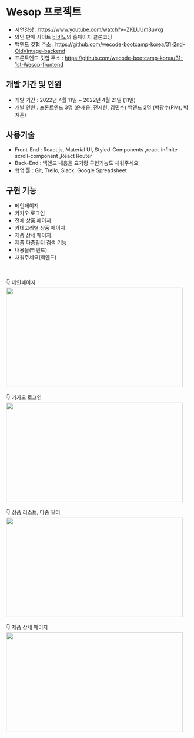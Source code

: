 # Wesop 프로젝트
- 시연영상 : https://www.youtube.com/watch?v=ZKLUUm3uvxg
- 와인 판매 사이트 <a href="https://www.vivino.com/">비비노</a>의 홈페이지 클론코딩
- 백엔드 깃헙 주소 : https://github.com/wecode-bootcamp-korea/31-2nd-OldVintage-backend
- 프론트엔드 깃헙 주소 : https://github.com/wecode-bootcamp-korea/31-1st-Wesop-frontend

## 개발 기간 및 인원
- 개발 기간 : 2022년 4월 11일 ~ 2022년 4월 21일 (11일)
- 개발 인원 : 프론트엔드 3명 (윤재웅, 전지현, 김민수)
            백엔드 2명 (박광수(PM), 박지훈)

## 사용기술
- Front-End : React.js, Material UI, Styled-Components ,react-infinite-scroll-component ,React Router
- Back-End : 백엔드 내용을 요기랑 구현기능도 채워주세요
- 협업 툴 : Git, Trello, Slack, Google Spreadsheet

## 구현 기능
- 메인페이지 
- 카카오 로그인
- 전체 상품 페이지
- 카테고리별 상품 페이지
- 제품 상세 페이지
- 제품 다중필터 검색 기능
- 내용을(백엔드)
- 채워주세요(백엔드)
<br/>
<br/>
👇 메인페이지
<img src="https://user-images.githubusercontent.com/80399821/164908962-1d913969-9789-4b60-a9d0-605d045a6c7e.gif" width="480" height="270" />
<br/>
<br/>
👇 카카오 로그인
<img src="https://user-images.githubusercontent.com/80399821/164908998-edccf3c2-2fe9-434e-b0bf-4161a52cb31e.gif" width="480" height="270" />
<br/>
<br/>
👇 상품 리스트, 다중 필터
<img src="https://user-images.githubusercontent.com/80399821/164908995-8463124b-09cb-4c53-b24f-26a106bf8936.gif" width="480" height="270" />
<br/>
<br/>
👇 제품 상세 페이지
<img src="https://user-images.githubusercontent.com/80399821/164909002-441a6ff8-1b27-48f8-b596-ca59537b23c0.gif)" width="480" height="270" />
<br/>


